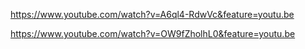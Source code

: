 https://www.youtube.com/watch?v=A6ql4-RdwVc&feature=youtu.be

https://www.youtube.com/watch?v=OW9fZholhL0&feature=youtu.be